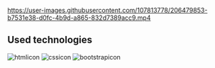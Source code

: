 


https://user-images.githubusercontent.com/107813778/206479853-b7531e38-d0fc-4b9d-a865-832d7389acc9.mp4



## Used technologies

![htmlicon](https://user-images.githubusercontent.com/107813778/206439988-c3a593d4-1a43-47f3-b7fb-04770e737b3e.png)
![cssicon](https://user-images.githubusercontent.com/107813778/206439986-c5d466bd-a36f-4b38-a4d9-0fa5ee57e676.png)
![bootstrapicon](https://user-images.githubusercontent.com/107813778/206439981-383b5522-0265-4a19-b667-18204194836a.png)

